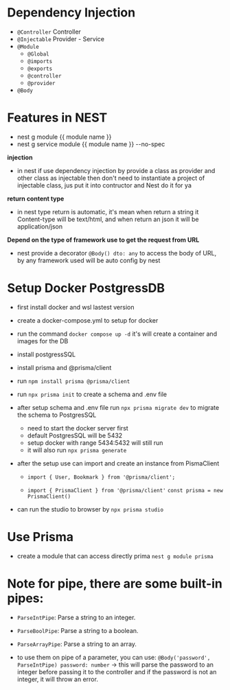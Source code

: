 # Dependency Injection

- `@Controller` Controller
- `@Injectable` Provider - Service
- `@Module`
  - `@Global`
  - `@imports`
  - `@exports`
  - `@controller`
  - `@provider`
- `@Body`

# Features in NEST

- nest g module {{ module name }}
- nest g service module {{ module name }} --no-spec

**injection**

- in nest if use dependency injection by provide a class as provider and other class as injectable then don't need to instantiate a project of injectable class, jus put it into contructor and Nest do it for ya

**return content type**

- in nest type return is automatic, it's mean when return a string it Content-type will be text/html, and when return an json it will be application/json

**Depend on the type of framework use to get the request from URL**

- nest provide a decorator `@Body() dto: any` to access the body of URL, by any framework used will be auto config by nest

# Setup Docker PostgressDB

- first install docker and wsl lastest version
- create a docker-compose.yml to setup for docker
- run the command `docker compose up -d` it's will create a container and images for the DB
- install postgressSQL
- install prisma and @prisma/client
- run `npm install prisma @prisma/client`
- run `npx prisma init` to create a schema and .env file
- after setup schema and .env file run `npx prisma migrate dev` to migrate the schema to PostgresSQL
  - need to start the docker server first
  - default PostgresSQL will be 5432
  - setup docker with range 5434:5432 will still run
  - it will also run `npx prisma generate`
- after the setup use can import and create an instance from PismaClient

  - `import { User, Bookmark } from '@prisma/client';`

  - `import { PrismaClient } from '@prisma/client'`
    `const prisma = new PrismaClient()`

- can run the studio to browser by `npx prisma studio`

# Use Prisma

- create a module that can access directly prima `nest g module prisma`

# Note for pipe, there are some built-in pipes:

- `ParseIntPipe`: Parse a string to an integer.
- `ParseBoolPipe`: Parse a string to a boolean.
- `ParseArrayPipe`: Parse a string to an array.

- to use them on pipe of a parameter, you can use:
  `@Body('password', ParseIntPipe) password: number`
  -> this will parse the password to an integer before passing it to the controller
  and if the password is not an integer, it will throw an error.
